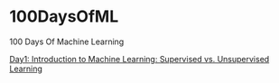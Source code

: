 # 100DaysOfML
100 Days Of Machine Learning

[Day1: Introduction to Machine Learning: Supervised vs. Unsupervised Learning](https://monogr.ph/6713d3638e1259b7808bd58b)